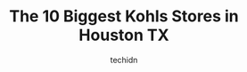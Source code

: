 ---
layout: ampstory
image: https://i0.wp.com/www.depkes.org/wp-content/uploads/2023/06/kohls-0-in-houston-tx-1685965107.jpeg?resize=640,853
author: techidn
featured: false
description: Discover the impressive array of Kohls options in Houston TX, where you can find 10 of the largest Kohls establishments in the area. From renowned classics to hidden gems, Houston TX offers 
title: The 10 Biggest Kohls Stores in Houston TX
cover:
   title: The 10 Biggest Kohls Stores in Houston TX
   subtitle: Rickpate
   background: https://www.depkes.org/wp-content/uploads/2023/06/kohls-0-in-houston-tx-1685965107.jpeg

pages: 
 - layout: thirds
   top: <h1>#1 Kohls</h1>
   bottom: "<p>Came here to return Amazon products. Nice and clean and good products are there. For the clearance section, the sizes were all mixed so they should clean it up according </p>"
   background: https://www.depkes.org/wp-content/uploads/2023/06/kohls-1-in-houston-tx-1685965107.jpeg
   backgroundblur: true
 - layout: thirds
   top: <h1>#2 Kohls</h1>
   bottom: "<p>20614 I-45, Spring, TX 77373, United States</p>"
   background: https://www.depkes.org/wp-content/uploads/2023/06/kohls-2-in-houston-tx-1685965108.jpeg
   cta:
      link: https://www.depkes.org/blog/the-10-biggest-kohls-stores-in-houston-tx/
      text: The 10 Biggest Kohls Stores in Houston TX
 - layout: thirds
   top: <h1>#3 Kohls</h1>
   bottom: "<p>7150 Barker Cypress Rd, Cypress, TX 77433, United States</p>"
   background: https://www.depkes.org/wp-content/uploads/2023/06/kohls-3-in-houston-tx-1685965108.jpeg
   cta:
      link: https://www.depkes.org/blog/the-10-biggest-kohls-stores-in-houston-tx/
      text: The 10 Biggest Kohls Stores in Houston TX
 - layout: thirds
   top: <h1>#4 Kohls</h1>
   bottom: "<p>5555 Fairmont Pkwy, Pasadena, TX 77505, United States</p>"
   background: https://images.unsplash.com/photo-1484589065579-248aad0d8b13?ixlib=rb-4.0.3&ixid=MnwxMjA3fDB8MHxwaG90by1wYWdlfHx8fGVufDB8fHx8&auto=format&fit=crop&w=640&h=853&q=80
   cta:
      link: https://www.depkes.org/blog/the-10-biggest-kohls-stores-in-houston-tx/
      text: The 10 Biggest Kohls Stores in Houston TX
 - layout: thirds
   top: <h1>#5 Kohls</h1>
   bottom: "<p>1200 Fry Rd, Houston, TX 77084, United States</p>"
   background: https://images.unsplash.com/photo-1527066579998-dbbae57f45ce?ixlib=rb-4.0.3&ixid=MnwxMjA3fDB8MHxwaG90by1wYWdlfHx8fGVufDB8fHx8&auto=format&fit=crop&w=640&h=853&q=80
   cta:
      link: https://www.depkes.org/blog/the-10-biggest-kohls-stores-in-houston-tx/
      text: The 10 Biggest Kohls Stores in Houston TX
 - layout: thirds
   top: <h1>#6 Kohls</h1>
   bottom: "<p>18178 Gulf Fwy, Friendswood, TX 77546, United States</p>"
   background: https://images.unsplash.com/photo-1549241520-425e3dfc01cb?ixlib=rb-4.0.3&ixid=MnwxMjA3fDB8MHxwaG90by1wYWdlfHx8fGVufDB8fHx8&auto=format&fit=crop&w=640&h=853&q=80
   cta:
      link: https://www.depkes.org/blog/the-10-biggest-kohls-stores-in-houston-tx/
      text: The 10 Biggest Kohls Stores in Houston TX
 - layout: thirds
   top: <h1>#7 Kohls</h1>
   bottom: "<p>22529 Tomball Pkwy, Houston, TX 77070, United States</p>"
   background: https://images.unsplash.com/photo-1597773150796-e5c14ebecbf5?ixlib=rb-4.0.3&ixid=MnwxMjA3fDB8MHxwaG90by1wYWdlfHx8fGVufDB8fHx8&auto=format&fit=crop&w=640&h=853&q=80
   cta:
      link: https://www.depkes.org/blog/the-10-biggest-kohls-stores-in-houston-tx/
      text: The 10 Biggest Kohls Stores in Houston TX
 - layout: thirds
   middle: Continue reading...
   background: https://images.unsplash.com/photo-1618005182384-a83a8bd57fbe?ixlib=rb-4.0.3&ixid=MnwxMjA3fDB8MHxwaG90by1wYWdlfHx8fGVufDB8fHx8&auto=format&fit=crop&w=640&h=853&q=80
   cta:
      link: https://www.depkes.org/blog/the-10-biggest-kohls-stores-in-houston-tx/
      text: The 10 Biggest Kohls Stores in Houston TX
      
---
